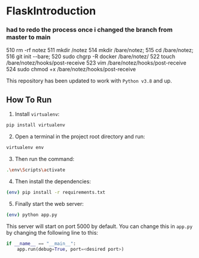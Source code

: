 # FlaskIntroduction


### had to redo the process once i changed the branch from master to main


 510  rm -rf notez
  511  mkdir /notez
  514  mkdir /bare/notez;
  515  cd /bare/notez;
  516  git init --bare;
  520  sudo chgrp -R docker /bare/notez/
  522  touch /bare/notez/hooks/post-receive
  523  vim /bare/notez/hooks/post-receive
  524  sudo chmod +x /bare/notez/hooks/post-receive


This repository has been updated to work with `Python v3.8` and up.

## How To Run
1. Install `virtualenv`:
```sh
pip install virtualenv
```

2. Open a terminal in the project root directory and run:
```sh
virtualenv env
```

3. Then run the command:
```sh
.\env\Scripts\activate
```

4. Then install the dependencies:
```sh
(env) pip install -r requirements.txt
```

5. Finally start the web server:
```sh
(env) python app.py
```

This server will start on port 5000 by default. You can change this in `app.py` by changing the following line to this:

```python
if __name__ == "__main__":
    app.run(debug=True, port=<desired port>)
```